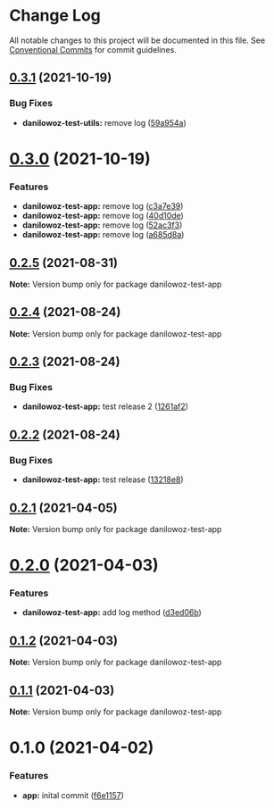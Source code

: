 # Change Log

All notable changes to this project will be documented in this file.
See [Conventional Commits](https://conventionalcommits.org) for commit guidelines.

## [0.3.1](https://github.com/danilowoz/monorepo-semantic-release/compare/danilowoz-test-app@0.3.0...danilowoz-test-app@0.3.1) (2021-10-19)


### Bug Fixes

* **danilowoz-test-utils:** remove log ([59a954a](https://github.com/danilowoz/monorepo-semantic-release/commit/59a954ae7e21bc4848ec61792485acd156e85549))









# [0.3.0](https://github.com/danilowoz/monorepo-semantic-release/compare/danilowoz-test-app@0.2.5...danilowoz-test-app@0.3.0) (2021-10-19)


### Features

* **danilowoz-test-app:** remove log ([c3a7e39](https://github.com/danilowoz/monorepo-semantic-release/commit/c3a7e39e916a98db477be3f4f4d6026c2418e0db))
* **danilowoz-test-app:** remove log ([40d10de](https://github.com/danilowoz/monorepo-semantic-release/commit/40d10dea92004b41e414c501cfe01d27ad11aaef))
* **danilowoz-test-app:** remove log ([52ac3f3](https://github.com/danilowoz/monorepo-semantic-release/commit/52ac3f3285c68e19d4e968d5281b685e161a5542))
* **danilowoz-test-app:** remove log ([a685d8a](https://github.com/danilowoz/monorepo-semantic-release/commit/a685d8a97433bb227c922c3ce4e718876ddad320))





## [0.2.5](https://github.com/danilowoz/monorepo-semantic-release/compare/danilowoz-test-app@0.2.4...danilowoz-test-app@0.2.5) (2021-08-31)

**Note:** Version bump only for package danilowoz-test-app





## [0.2.4](https://github.com/danilowoz/monorepo-semantic-release/compare/danilowoz-test-app@0.2.3...danilowoz-test-app@0.2.4) (2021-08-24)

**Note:** Version bump only for package danilowoz-test-app





## [0.2.3](https://github.com/danilowoz/monorepo-semantic-release/compare/danilowoz-test-app@0.2.2...danilowoz-test-app@0.2.3) (2021-08-24)


### Bug Fixes

* **danilowoz-test-app:** test release 2 ([1261af2](https://github.com/danilowoz/monorepo-semantic-release/commit/1261af2985fae5f5a46536fcd46ac82faaa539cd))





## [0.2.2](https://github.com/danilowoz/monorepo-semantic-release/compare/danilowoz-test-app@0.2.1...danilowoz-test-app@0.2.2) (2021-08-24)


### Bug Fixes

* **danilowoz-test-app:** test release ([13218e8](https://github.com/danilowoz/monorepo-semantic-release/commit/13218e81113768afaeb4984cbb45bcc104a7a0e7))





## [0.2.1](https://github.com/danilowoz/monorepo-semantic-release/compare/danilowoz-test-app@0.2.0...danilowoz-test-app@0.2.1) (2021-04-05)

**Note:** Version bump only for package danilowoz-test-app





# [0.2.0](https://github.com/danilowoz/monorepo-semantic-release/compare/danilowoz-test-app@0.1.2...danilowoz-test-app@0.2.0) (2021-04-03)


### Features

* **danilowoz-test-app:** add log method ([d3ed06b](https://github.com/danilowoz/monorepo-semantic-release/commit/d3ed06b8f36522e5c6cb64d7ca66a13cfe702ee2))





## [0.1.2](https://github.com/danilowoz/monorepo-semantic-release/compare/danilowoz-test-app@0.1.1...danilowoz-test-app@0.1.2) (2021-04-03)

**Note:** Version bump only for package danilowoz-test-app





## [0.1.1](https://github.com/danilowoz/monorepo-semantic-release/compare/danilowoz-test-app@0.1.0...danilowoz-test-app@0.1.1) (2021-04-03)

**Note:** Version bump only for package danilowoz-test-app





# 0.1.0 (2021-04-02)


### Features

* **app:** inital commit ([f6e1157](https://github.com/danilowoz/monorepo-semantic-release/commit/f6e115731fed10d4c26858bdef78526a20b755f7))

